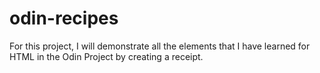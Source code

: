 # odin-recipes
For this project, I will demonstrate all the elements that I have learned for HTML in the Odin Project by creating a receipt. 